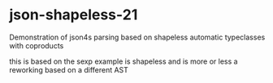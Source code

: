 json-shapeless-21
=================

Demonstration of json4s parsing based on shapeless automatic typeclasses with coproducts

this is based on the sexp example is shapeless and is more or less a reworking based on a different AST 



